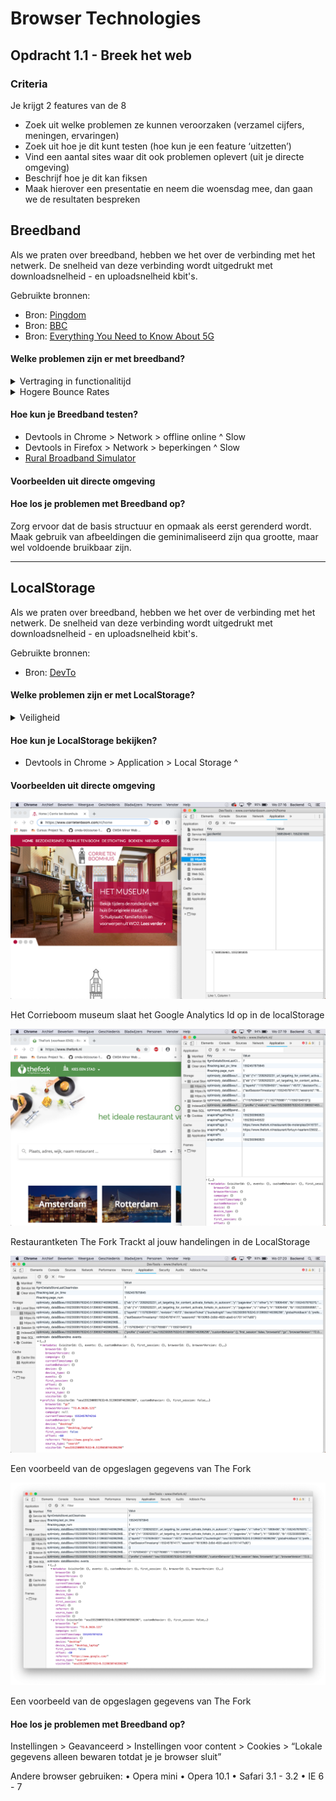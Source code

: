 # Browser Technologies
## Opdracht 1.1 - Breek het web


### Criteria
Je krijgt 2 features van de 8
- Zoek uit welke problemen ze kunnen veroorzaken (verzamel cijfers, meningen, ervaringen)
- Zoek uit hoe je dit kunt testen (hoe kun je een feature ‘uitzetten’)
- Vind een aantal sites waar dit ook problemen oplevert (uit je directe omgeving)
- Beschrijf hoe je dit kan fiksen
- Maak hierover een presentatie en neem die woensdag mee, dan gaan we de resultaten bespreken


## Breedband
Als we praten over breedband, hebben we het over de verbinding met het netwerk. De snelheid van deze verbinding wordt uitgedrukt met downloadsnelheid - en uploadsnelheid kbit's.


Gebruikte bronnen:

* Bron: [Pingdom](https://royal.pingdom.com/page-load-time-really-affect-bounce-rate/)
* Bron: [BBC](http://www.bbc.com/future/story/20170619-the-surprising-economic-downsides-of-slow-internet)
* Bron: [Everything You Need to Know About 5G](https://www.youtube.com/watch?v=GEx_d0SjvS0)

#### Welke problemen zijn er met breedband?

<details>
<summary>Vertraging in functionalitijd</summary>
![kieskeurig](https://raw.githubusercontent.com/RobinStut/browser-technologies-1819/master/kieskeurig.gif)
* Een voorbeeld waar de website kieskeurig.nl bezocht wordt
![nu](https://raw.githubusercontent.com/RobinStut/browser-technologies-1819/master/nu.gif)
</details>

<details>
<summary>Hogere Bounce Rates</summary>
Wanneer een website langer de tijd nodig heeft om te laden, zijn er diverse gebruikers die hier op afhaken. Een gebruiker die een enkele pagina bezoekt en niet verder kijkt, "Bounced" van de pagina af. Hoe lager de Bounce percentage, des te meer pagina's er van je worden bezocht.(Behalve bij een defect)

![bouncerates](https://21handshake.com/wp-content/uploads/blog/benchmark_averages_for_bounce_rate.png)
</details>

#### Hoe kun je Breedband testen?

* Devtools in Chrome > Network > offline online ^ Slow
* Devtools in Firefox > Network > beperkingen ^ Slow
* [Rural Broadband Simulator](https://chrome.google.com/webstore/detail/rural-broadband-simulator/dinlajfddccafgpcjeialjbgdohihedo?hl=nl)

#### Voorbeelden uit directe omgeving

#### Hoe los je problemen met Breedband op?

Zorg ervoor dat de basis structuur en opmaak als eerst gerenderd wordt. Maak gebruik van afbeeldingen die geminimaliseerd zijn qua grootte, maar wel voldoende bruikbaar zijn.


---------

## LocalStorage
Als we praten over breedband, hebben we het over de verbinding met het netwerk. De snelheid van deze verbinding wordt uitgedrukt met downloadsnelheid - en uploadsnelheid kbit's.


Gebruikte bronnen:

* Bron: [DevTo](https://dev.to/rdegges/please-stop-using-local-storage-1i04)


#### Welke problemen zijn er met LocalStorage?

<details>
<summary>Veiligheid</summary>
Elk script dat in de html geladen wordt, zou in theorie de localStorage kunnen uitlezen. Stel dat een script als bootstrap, jQuery of Google Analytics gehacked worden, zou het mogelijk zijn om de data uit localStorage naar een API te zenden. LocalStorage heeft geen bescherming.
</details>


#### Hoe kun je LocalStorage bekijken?

* Devtools in Chrome > Application > Local Storage ^ <websiteNaam>

#### Voorbeelden uit directe omgeving

![corrieboom](corrieboom.png)
</details>

Het Corrieboom museum slaat het Google Analytics Id op in de localStorage

![thefork](thefork.png)
</details>

Restaurantketen The Fork Trackt al jouw handelingen in de LocalStorage

![thefork1](thefork1.png)
</details>
Een voorbeeld van de opgeslagen gegevens van The Fork

![thefork2](thefork2.png)
</details>
Een voorbeeld van de opgeslagen gegevens van The Fork

#### Hoe los je problemen met Breedband op?

Instellingen > Geavanceerd > Instellingen voor content > Cookies > “Lokale gegevens alleen bewaren totdat je je browser sluit”

Andere browser gebruiken:
• Opera mini
• Opera 10.1
• Safari 3.1 - 3.2
• IE 6 - 7
